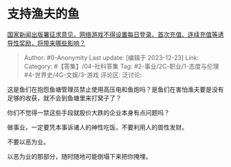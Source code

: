 # 支持渔夫的鱼
[国家新闻出版署征求意见，网络游戏不得设置每日登录、首次充值、连续充值等诱导性奖励，将带来哪些影响？](https://www.zhihu.com/question/636086406/answer/3335267471)

> Author: #0-Anonymity
> Last update: [编辑于 2023-12-23]
> Link:
> Category: #【答集】/04-社科答集 
> Tag: #2-事业/2C-职业/1-态度与伦理 #4-世界史/4G-文娱/3-游戏 
> 评论区:
> 泛讨论:

这是鱼们在抱怨鱼塘管理员禁止使用高压电和鱼炮吗？是鱼们在害怕渔夫要是没有足够的收获，就不会到鱼塘里来打窝子了？

你们不觉得一禁这些手段就股价大跌的企业本身有点问题吗？

做事业，一定要凭本事诉诸人的神性吃饭，不要利用人的兽性发财。

不要以恶为业。

以恶为业的那部分，随时随地可能倒塌下来把你掩埋。
